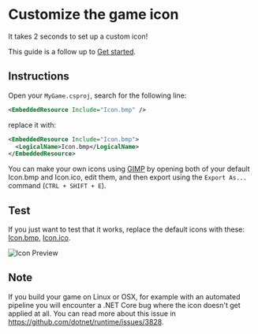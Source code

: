 # Customize the game icon
It takes 2 seconds to set up a custom icon!

This guide is a follow up to [Get started](./get-started.md).

## Instructions

Open your `MyGame.csproj`, search for the following line:

```xml
<EmbeddedResource Include="Icon.bmp" />
```

replace it with:

```xml
<EmbeddedResource Include="Icon.bmp">
  <LogicalName>Icon.bmp</LogicalName>
</EmbeddedResource>
```

You can make your own icons using [GIMP](https://www.gimp.org/) by opening both of your default Icon.bmp and Icon.ico, edit them, and then export using the `Export As...` command (`CTRL + SHIFT + E`).

## Test

If you just want to test that it works, replace the default icons with these: [Icon.bmp](https://raw.githubusercontent.com/learn-monogame/learn-monogame.github.io/main/docs/how-to/custom-icon/Icon.bmp), [Icon.ico](https://raw.githubusercontent.com/learn-monogame/learn-monogame.github.io/main/docs/how-to/custom-icon/Icon.ico).

![Icon Preview](https://raw.githubusercontent.com/learn-monogame/learn-monogame.github.io/main/docs/how-to/custom-icon/Icon.bmp)

## Note

If you build your game on Linux or OSX, for example with an automated pipeline you will encounter a .NET Core bug where the icon doesn't get applied at all. You can read more about this issue in <https://github.com/dotnet/runtime/issues/3828>.
